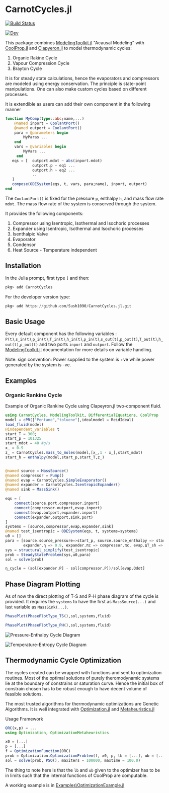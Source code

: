 # CarnotCycles.jl

[![Build Status](https://github.com/Sush1090/CoolPropCycles.jl/actions/workflows/CI.yml/badge.svg?branch=main)](https://github.com/Sush1090/CoolPropCycles.jl/actions/workflows/CI.yml?query=branch%3Amain)

[![Dev](https://img.shields.io/badge/docs-dev-blue.svg)](https://sush1090.github.io/CarnotCycles.jl/dev/)

This package combines [ModelingToolkit.jl](https://github.com/SciML/ModelingToolkit.jl) "Acausal Modeling" with [CoolProp.jl](https://github.com/CoolProp/CoolProp.jl) and [Clapyeron.jl](https://github.com/ClapeyronThermo/Clapeyron.jl) to model thermodynamic cycles:

1. Organic Rakine Cycle
2. Vapour Compression Cycle
3. Brayton Cycle

It is for steady state calculations, hence the evaporators and compressors are modeled using energy conservation. The principle is state-point manipulations.  One can also make custom cycles based on different processes.

It is extendible as users can add their own component in the following manner 

```julia
function MyComp(type::abc;name,...)
    @named inport = CoolantPort()
    @named outport = CoolantPort()
    para = @parameters begin
        MyParas ...
    end
    vars = @variables begin
        MyVars ...
     end
   eqs = [  outport.mdot ~ abs(inport.mdot) 
            outport.p ~ eq1 ...
            outport.h ~ eq2 ...
            ..
   ]
   compose(ODESystem(eqs, t, vars, para;name), inport, outport)
end
```

The `CoolantPort()` is fixed for the pressure `p`, enthalpy `h`, and mass flow rate `mdot`. The mass flow rate of the system is conserved through the system. 


It provides the following components:

1. Compressor using Isentropic, Isothermal and Isochoric processes
2. Expander using Isentropic, Isothermal and Isochoric processes
3. Isenthalpic Valve 
4. Evaporator
5. Condensor
6. Heat Source - Temperature independent
<!-- 7. Recuperator for the ORC
8. Three-faced valve based on mass flow rate spliting -->

 <!-- It also provides basic functions that find the pressure to match the pitch points.  -->
## Installation

In the Julia prompt, first type `]` and then:

```julia
pkg> add CarnotCycles
```

For the developer version type:
```julia
pkg> add https://github.com/Sush1090/CarnotCycles.jl.git
```

## Basic Usage
Every default component has the following variables : `P(t)`,`s_in(t)`,`p_in(t)`,`T_in(t)`,`h_in(t)`,`ρ_in(t)`,`s_out(t)`,`p_out(t)`,`T_out(t)`,`h_out(t)`,`ρ_out(t)` and two ports `inport` and `outport`. 
Follow the [ModelingToolkit.jl](https://github.com/SciML/ModelingToolkit.jl) documentation for more details on variable handling. 

Note: sign convention: Power supplied to the system is +ve while power generated by the system is -ve.

## Examples 
### Organic Rankine Cycle
Example of Organic Rankine Cycle using Clapeyron.jl two-component fluid. 

```julia
using CarnotCycles, ModelingToolkit, DifferentialEquations, CoolProp
model = cPR(["Pentane","toluene"],idealmodel = ReidIdeal)
load_fluid(model)
@independent_variables t
start_T = 300;
start_p = 101325
start_mdot = 40 #g/s
x_ = 0.9
z_ = CarnotCycles.mass_to_moles(model,[x_,1 - x_],start_mdot)
start_h = enthalpy(model,start_p,start_T,z_)


@named source = MassSource()
@named compressor = Pump()
@named evap = CarnotCycles.SimpleEvaporator()
@named expander = CarnotCycles.IsentropicExpander()
@named sink = MassSink()

eqs = [
    connect(source.port,compressor.inport)
    connect(compressor.outport,evap.inport)
    connect(evap.outport,expander.inport)
    connect(expander.outport,sink.port)
]
systems = [source,compressor,evap,expander,sink]
@named test_isentropic = ODESystem(eqs, t, systems=systems)
u0 = []
para = [source.source_pressure=>start_p, source.source_enthalpy => start_h,source.source_mdot => start_mdot,compressor.πc => 7.0,compressor.η => 0.7,source.source_x => x_,
        expander.η => 0.9, expander.πc => compressor.πc, evap.ΔT_sh => 6]
sys = structural_simplify(test_isentropic)
prob = SteadyStateProblem(sys,u0,para)
sol = solve(prob)

η_cycle = (sol[expander.P] - sol[compressor.P])/sol[evap.Qdot]
```


## Phase Diagram Plotting

As of now the direct plotting of T-S and P-H phase diagram of the cycle is provided. It requires the `systems` to have the first as `MassSource(...)` and last variable as `MassSink(...)`.   
```julia
PhasePlot(PhasePlotType_TS(),sol,systems,fluid)
```
```julia
PhasePlot(PhasePlotType_PH(),sol,systems,fluid)
```
![Pressure-Enthalpy Cycle Diagram](https://github.com/Sush1090/CarnotCycles.jl/tree/main/Images/PH_orc.svg)

![Temperature-Entropy Cycle Diagram](https://github.com/Sush1090/CarnotCycles.jl/tree/main/Images/TS_orc.svg)

## Thermodynamic Cycle Optimization
The cycles created can be wrapped with functions and sent to optimization routines. Most of the optimal solutions of purely theromodynamic systems lie at the boundary of constrains or saturation curve. Hence the initial box of constrain chosen has to be robust enough to have decent volume of feasible solutions.

The most trusted algorithms for thermodynamic optimizations are Genetic Algorithms. It is well integrated with
[Optimization.jl](https://docs.sciml.ai/Optimization/stable/) and [Metaheuristics.jl](https://github.com/jmejia8/Metaheuristics.jl)
 
Usage Framework 

```julia
ORC(x,p) = ...
using Optimization, OptimizationMetaheuristics

x0 = [...]
p = [...]
f = OptimizationFunction(ORC)
prob = Optimization.OptimizationProblem(f, x0, p, lb = [...], ub = [...])
sol = solve(prob, PSO(), maxiters = 100000, maxtime = 100.0)
```
The thing to note here is that the `lb` and `ub` given to the optimizer has to be in limits such that the internal functions of CoolProp are computable. 

A working example is in [Examples\OptimizationExample.jl](https://github.com/Sush1090/CoolPropCycles.jl/blob/main/Examples/OptimizationExample.jl)
